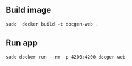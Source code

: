 ## Build image

```
sudo  docker build -t docgen-web .
```

## Run app

```
sudo docker run --rm -p 4200:4200 docgen-web
```